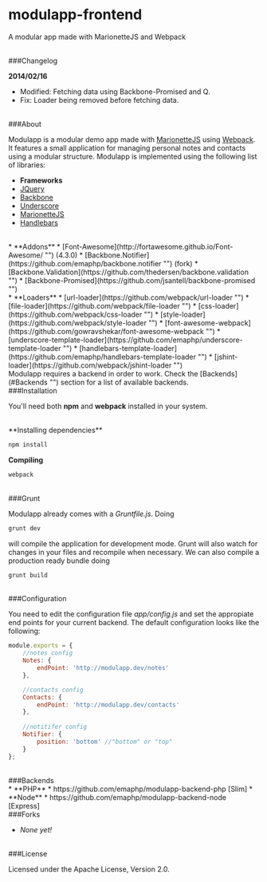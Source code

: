 modulapp-frontend
=================

A modular app made with MarionetteJS and Webpack

<br/>
###Changelog

**2014/02/16**

 * Modified: Fetching data using Backbone-Promised and Q.
 * Fix: Loader being removed before fetching data.

<br/>
###About

Modulapp is a modular demo app made with [MarionetteJS](http://marionettejs.com/ "") using [Webpack](http://webpack.github.io/ ""). It features a small application for managing personal notes and contacts using a modular structure. Modulapp is implemented using the following list of libraries:

 * **Frameworks**
  * [JQuery](http://jquery.com/ "")
  * [Backbone](http://backbonejs.org/ "")
  * [Underscore](http://underscorejs.org/ "")
  * [MarionetteJS](http://marionettejs.com/ "")
  * [Handlebars](http://handlebarsjs.com/ "")
 
<br/>
 * **Addons**
  * [Font-Awesome](http://fortawesome.github.io/Font-Awesome/ "") (4.3.0)
  * [Backbone.Notifier](https://github.com/emaphp/backbone.notifier "") (fork)
  * [Backbone.Validation](https://github.com/thedersen/backbone.validation "")
  * [Backbone-Promised](https://github.com/jsantell/backbone-promised "")

<br/>
 * **Loaders**
  * [url-loader](https://github.com/webpack/url-loader "")
  * [file-loader](https://github.com/webpack/file-loader "")
  * [css-loader](https://github.com/webpack/css-loader "")
  * [style-loader](https://github.com/webpack/style-loader "")
  * [font-awesome-webpack](https://github.com/gowravshekar/font-awesome-webpack "")
  * [underscore-template-loader](https://github.com/emaphp/underscore-template-loader "")
  * [handlebars-template-loader](https://github.com/emaphp/handlebars-template-loader "")
  * [jshint-loader](https://github.com/webpack/jshint-loader "")

<br/>
Modulapp requires a backend in order to work. Check the [Backends](#Backends "") section for a list of available backends.

<br/>
###Installation

You'll need both **npm** and **webpack** installed in your system.

<br/>
**Installing dependencies**

```bash
npm install
```

**Compiling**

```bash
webpack
```

<br/>
###Grunt

Modulapp already comes with a *Gruntfile.js*. Doing 

```bash
grunt dev
```

will compile the application for development mode. Grunt will also watch for changes in your files and recompile when necessary. We can also compile a production ready bundle doing

```bash
grunt build
```

<br/>
###Configuration

You need to edit the configuration file *app/config.js* and set the appropiate end points for your current backend. The default configuration looks like the following:

```javascript
module.exports = {
    //notes config
    Notes: {
        endPoint: 'http://modulapp.dev/notes'
    },

    //contacts config
    Contacts: {
        endPoint: 'http://modulapp.dev/contacts'
    },
    
    //notitifer config
    Notifier: {
        position: 'bottom' //"bottom" or "top"
    }
};
```

<br/>
###Backends

<br/>
* **PHP**
 * https://github.com/emaphp/modulapp-backend-php [Slim]
* **Node**
 * https://github.com/emaphp/modulapp-backend-node [Express]

<br/>
###Forks

 * *None yet!*

<br/>
###License

Licensed under the Apache License, Version 2.0.